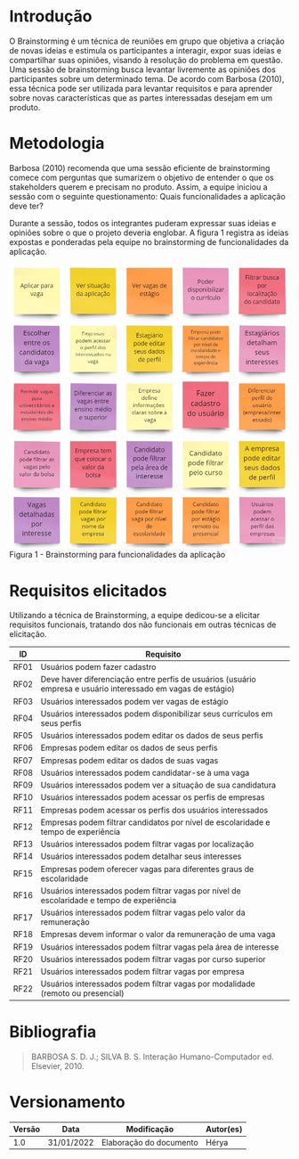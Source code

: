 # Introdução


O Brainstorming é um técnica de reuniões em grupo que objetiva a criação de novas ideias e estimula os participantes a interagir, expor suas ideias e compartilhar suas opiniões, visando à resolução do problema em questão. Uma sessão de brainstorming busca levantar livremente as opiniões dos participantes sobre um determinado tema.
De acordo com Barbosa (2010), essa técnica pode ser utilizada para levantar requisitos e para aprender sobre novas características que as partes interessadas desejam em um produto.

# Metodologia

Barbosa (2010) recomenda que uma sessão eficiente de brainstorming comece com perguntas que sumarizem o objetivo de entender o que os stakeholders querem e precisam no produto. Assim, a equipe iniciou a sessão com o seguinte questionamento: Quais funcionalidades a aplicação deve ter?

Durante a sessão, todos os integrantes puderam expressar suas ideias e opiniões sobre o que o projeto deveria englobar.  A figura 1 registra as ideias expostas e ponderadas pela equipe no brainstorming de funcionalidades da aplicação.

<img alt = "Resultados Brainstorming" src="/../../assets/Base/Brainstorm/Brainstorm.jpg"> 
<figcaption> Figura 1 - Brainstorming para funcionalidades da aplicação </figcaption>

# Requisitos elicitados
Utilizando a técnica de Brainstorming, a equipe dedicou-se a elicitar requisitos funcionais, tratando dos não funcionais em outras técnicas de elicitação.

ID | Requisito | 
|--|--|
|RF01| Usuários podem fazer cadastro 
|RF02|Deve haver diferenciação entre perfis de usuários (usuário empresa e usuário interessado em vagas de estágio)
|RF03|Usuários interessados podem ver vagas de estágio
|RF04|Usuários interessados podem disponibilizar seus currículos em seus perfis
|RF05|Usuários interessados podem editar os dados de seus perfis
|RF06|Empresas podem editar os dados de seus perfis
|RF07|Empresas podem editar os dados de suas vagas
|RF08|Usuários interessados podem candidatar-se à uma vaga
|RF09|Usuários interessados podem ver a situação de sua candidatura 
|RF10|Usuários interessados podem acessar os perfis de empresas
|RF11|Empresas podem acessar os perfis dos usuários interessados
|RF12|Empresas podem filtrar candidatos por nível de escolaridade e tempo de experiência
|RF13|Usuários interessados podem filtrar vagas por localização
|RF14|Usuários interessados podem detalhar seus interesses 
|RF15|Empresas podem oferecer vagas para diferentes graus de escolaridade
|RF16|Usuários interessados podem filtrar vagas por nível de escolaridade e tempo de experiência
|RF17|Usuários interessados podem filtrar vagas pelo valor da remuneração
|RF18|Empresas devem informar o valor da remuneração de uma vaga
|RF19|Usuários interessados podem filtrar vagas pela área de interesse
|RF20|Usuários interessados podem filtrar vagas por curso superior
|RF21|Usuários interessados podem filtrar vagas por empresa
|RF22|Usuários interessados podem filtrar vagas por modalidade (remoto ou presencial)
 

# Bibliografia
> BARBOSA S. D. J.; SILVA B. S. Interação Humano-Computador ed. Elsevier, 2010.

# Versionamento

Versão | Data | Modificação | Autor(es) |
|--|--|--|--|
| 1.0 | 31/01/2022 | Elaboração do documento | Hérya |



